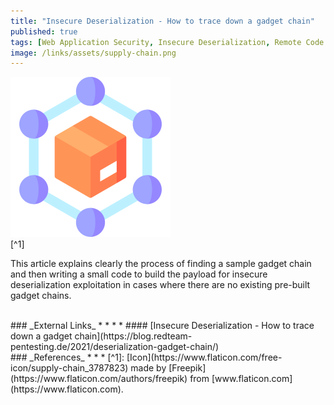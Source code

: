 ```yaml
---
title: "Insecure Deserialization - How to trace down a gadget chain"
published: true
tags: [Web Application Security, Insecure Deserialization, Remote Code Execution, PHP]
image: /links/assets/supply-chain.png
---
```


![](/links/assets/supply-chain.png)
<br>
[^1]

This article explains clearly the process of finding a sample gadget chain and then writing a small code to build the payload for insecure deserialization exploitation in cases where there are no existing pre-built gadget chains.

<br>
### _External Links_
* * *
* #### [Insecure Deserialization - How to trace down a gadget chain](https://blog.redteam-pentesting.de/2021/deserialization-gadget-chain/)

<br>
### _References_
* * *
[^1]: [Icon](https://www.flaticon.com/free-icon/supply-chain_3787823) made by [Freepik](https://www.flaticon.com/authors/freepik) from [www.flaticon.com](https://www.flaticon.com).

